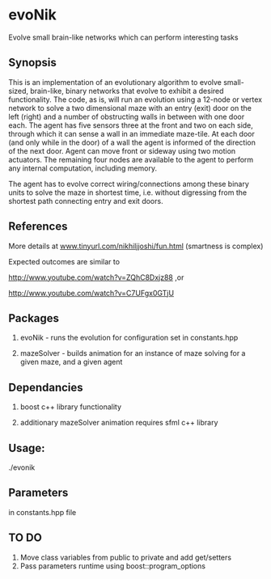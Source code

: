 # evoNik

Evolve small brain-like networks which can perform interesting tasks

## Synopsis

This is an implementation of an evolutionary algorithm to evolve small-sized, 
brain-like, binary networks that evolve to exhibit a desired functionality. The 
code, as is, will run an evolution using a 12-node or vertex network to solve 
a two dimensional maze with an entry (exit) door on the left (right) and a 
number of obstructing walls in between with one door each. The agent has five 
sensors three at the front and two on each side, through which it can sense a 
wall in an immediate maze-tile. At each door (and only while in the door) of 
a wall the agent is informed of the direction of the next door. Agent can move 
front or sideway using two motion actuators. The remaining four nodes are 
available to the agent to perform any internal computation, including memory.

The agent has to evolve correct wiring/connections among these binary units to 
solve the maze in shortest time, i.e. without digressing from the shortest 
path connecting entry and exit doors.

## References

More details at www.tinyurl.com/nikhiljjoshi/fun.html (smartness is complex)

Expected outcomes are similar to 

http://www.youtube.com/watch?v=ZQhC8Dxjz88 ,or

http://www.youtube.com/watch?v=C7UFgx0GTjU
 

## Packages

1. evoNik - runs the evolution for configuration set in constants.hpp

2. mazeSolver - builds animation for an instance of maze solving for a 
given maze, and a given agent


## Dependancies

1. boost c++ library functionality

2. additionary mazeSolver animation requires sfml c++ library



## Usage:
./evonik

## Parameters

in constants.hpp file


## TO DO
1. Move class variables from public to private and add get/setters
1. Pass parameters runtime using boost::program_options
